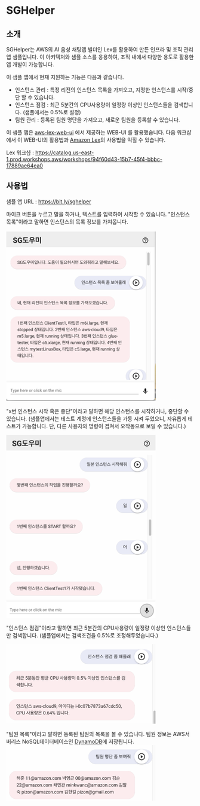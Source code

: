 # SGHelper

## 소개
SGHelper는 AWS의 AI 음성 채팅앱 빌더인 Lex를 활용하여 만든 인프라 및 조직 관리 앱 샘플입니다. 
이 아키텍처와 샘플 소스를 응용하여, 조직 내에서 다양한 용도로 활용한 앱 개발이 가능합니다.

이 샘플 앱에서 현재 지원하는 기능은 다음과 같습니다.
- 인스턴스 관리 : 특정 리전의 인스턴스 목록을 가져오고, 지정한 인스턴스를 시작/중단 할 수 있습니다.
- 인스턴스 점검 : 최근 5분간의 CPU사용량이 일정량 이상인 인스턴스들을 검색합니다. (샘플에서는 0.5%로 설정)
- 팀원 관리 : 등록된 팀원 명단을 가져오고, 새로운 팀원을 등록할 수 있습니다.

이 샘플 앱은 [aws-lex-web-ui](https://github.com/aws-samples/aws-lex-web-ui) 에서 제공하는 WEB-UI 를 활용했습니다.
다음 워크샵에서 이 WEB-UI의 활용법과 [Amazon Lex](https://aws.amazon.com/ko/lex/)의 사용법을 익힐 수 있습니다.

Lex 워크샵 : https://catalog.us-east-1.prod.workshops.aws/workshops/94f60d43-15b7-45f4-bbbc-17889ae64ea0

## 사용법

샘플 앱 URL : https://bit.ly/sghelper

마이크 버튼을 누르고 말을 하거나, 텍스트를 입력하여 시작할 수 있습니다.
"인스턴스 목록"이라고 말하면 인스턴스의 목록 정보를 가져옵니다.
<br><br>
<img src="images/screen1.png" width="400"/>

"x번 인스턴스 시작 혹은 중단"이라고 말하면 해당 인스턴스를 시작하거나, 중단할 수 있습니다.
(샘플앱에서는 테스트 계정에 인스턴스들을 가동 시켜 두었으니, 자유롭게 테스트가 가능합니다. 단, 다른 사용자와 명령이 겹쳐서 오작동으로 보일 수 있습니다.)

<img src="images/screen2.png" width="400"/>

"인스턴스 점검"이라고 말하면 최근 5분간의 CPU사용량이 일정량 이상인 인스턴스들만 검색합니다. (샘플앱에서는 검색조건을 0.5%로 조정해두었습니다.) 

<img src="images/screen3.png" width="400"/>

"팀원 목록"이라고 말하면 등록된 팀원의 목록을 볼 수 있습니다. 팀원 정보는 AWS서버리스 NoSQL데이터베이스인 [DynamoDB](https://aws.amazon.com/ko/pm/dynamodb)에 저장됩니다.
<img src="images/screen4.png" width="400"/>

